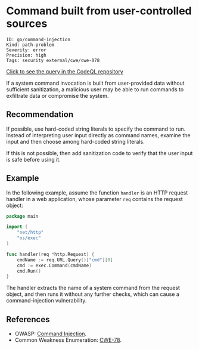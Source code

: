 # Command built from user-controlled sources

```
ID: go/command-injection
Kind: path-problem
Severity: error
Precision: high
Tags: security external/cwe/cwe-078

```
[Click to see the query in the CodeQL repository](https://github.com/github/codeql-go/tree/main/ql/src/Security/CWE-078/CommandInjection.ql)

If a system command invocation is built from user-provided data without sufficient sanitization, a malicious user may be able to run commands to exfiltrate data or compromise the system.


## Recommendation
If possible, use hard-coded string literals to specify the command to run. Instead of interpreting user input directly as command names, examine the input and then choose among hard-coded string literals.

If this is not possible, then add sanitization code to verify that the user input is safe before using it.


## Example
In the following example, assume the function `handler` is an HTTP request handler in a web application, whose parameter `req` contains the request object:


```go
package main

import (
	"net/http"
	"os/exec"
)

func handler(req *http.Request) {
	cmdName := req.URL.Query()["cmd"][0]
	cmd := exec.Command(cmdName)
	cmd.Run()
}

```
The handler extracts the name of a system command from the request object, and then runs it without any further checks, which can cause a command-injection vulnerability.


## References
* OWASP: [Command Injection](https://www.owasp.org/index.php/Command_Injection).
* Common Weakness Enumeration: [CWE-78](https://cwe.mitre.org/data/definitions/78.html).
